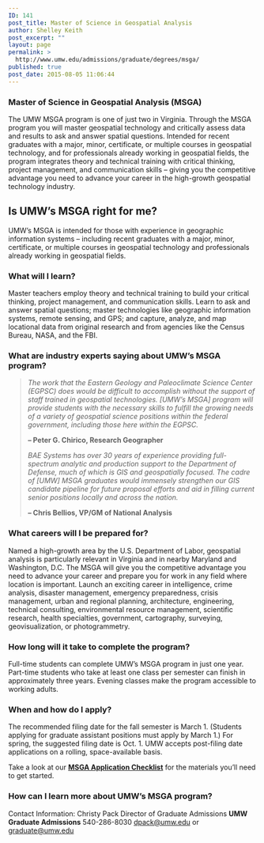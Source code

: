```yaml
---
ID: 141
post_title: Master of Science in Geospatial Analysis
author: Shelley Keith
post_excerpt: ""
layout: page
permalink: >
  http://www.umw.edu/admissions/graduate/degrees/msga/
published: true
post_date: 2015-08-05 11:06:44
---
```

<h3>Master of Science in Geospatial Analysis (MSGA)</h3>
The UMW MSGA program is one of just two in Virginia. Through the MSGA program you will master geospatial technology and critically assess data and results to ask and answer spatial questions. Intended for recent graduates with a major, minor, certificate, or multiple courses in geospatial technology, and for professionals already working in geospatial fields, the program integrates theory and technical training with critical thinking, project management, and communication skills – giving you the competitive advantage you need to advance your career in the high-growth geospatial technology industry.
<h2>Is UMW’s MSGA right for me?</h2>
UMW’s MSGA is intended for those with experience in geographic information systems – including recent graduates with a major, minor, certificate, or multiple courses in geospatial technology and professionals already working in geospatial fields.
<h3><strong>What will I learn?</strong></h3>
Master teachers employ theory and technical training to build your critical thinking, project management, and communication skills. Learn to ask and answer spatial questions; master technologies like geographic information systems, remote sensing, and GPS; and capture, analyze, and map locational data from original research and from agencies like the Census Bureau, NASA, and the FBI.
<h3><strong>What are industry experts saying about UMW’s MSGA program?</strong></h3>
<blockquote><em>The work that the Eastern Geology and Paleoclimate Science Center (EGPSC) does would be difficult to accomplish without the support of staff trained in geospatial technologies. [UMW’s MSGA] program will provide students with the necessary skills to fulfill the growing needs of a variety of geospatial science positions within the federal government, including those here within the EGPSC.</em>

<strong>– Peter G. Chirico, Research Geographer</strong>

<em>BAE Systems has over 30 years of experience providing full-spectrum analytic and production support to the Department of Defense, much of which is GIS and geospatially focused. The cadre of [UMW] MSGA graduates would immensely strengthen our GIS candidate pipeline for future proposal efforts and aid in filling current senior positions locally and across the nation.</em>

<strong>– Chris Bellios, VP/GM of National Analysis</strong></blockquote>
<h3><strong>What careers will I be prepared for?</strong></h3>
Named a high-growth area by the U.S. Department of Labor, geospatial analysis is particularly relevant in Virginia and in nearby Maryland and Washington, D.C. The MSGA will give you the competitive advantage you need to advance your career and prepare you for work in any field where location is important. Launch an exciting career in intelligence, crime analysis, disaster management, emergency preparedness, crisis management, urban and regional planning, architecture, engineering, technical consulting, environmental resource management, scientific research, health specialties, government, cartography, surveying, geovisualization, or photogrammetry.
<h3><strong>How long will it take to complete the program?</strong></h3>
Full-time students can complete UMW’s MSGA program in just one year. Part-time students who take at least one class per semester can finish in approximately three years. Evening classes make the program accessible to working adults.
<h3><strong>When and how do I apply?</strong></h3>
The recommended filing date for the fall semester is March 1. (Students applying for graduate assistant positions must apply by March 1.) For spring, the suggested filing date is Oct. 1. UMW accepts post-filing date applications on a rolling, space-available basis.

Take a look at our <a href="http://www.umw.edu/admissions/graduate/degrees/msga/msga-checklist/"><strong>MSGA Application Checklist</strong></a> for the materials you’ll need to get started.
<h3><strong>How can I learn more about UMW’s MSGA program?</strong></h3>
Contact Information:
Christy Pack
Director of Graduate Admissions
<strong>UMW Graduate Admissions</strong>
540-286-8030
<a href="mailto:dpack@umw.edu">dpack@umw.edu</a> or <a href="mailto:graduate@umw.edu">graduate@umw.edu</a>

&nbsp;